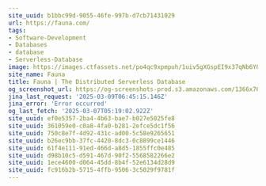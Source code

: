 ```yaml
---
site_uuid: b1bbc99d-9055-46fe-997b-d7cb71431029
url: https://fauna.com/
tags:
- Software-Development
- Databases
- database
- Serverless-Database
image: https://images.ctfassets.net/po4qc9xpmpuh/1uiv5gXGspEI9x37qNb6Y0/5c48844dce8f2510f7bf4e90cc1dad2b/twitter_card_02__1_.png
site_name: Fauna
title: Fauna | The Distributed Serverless Database
og_screenshot_url: https://og-screenshots-prod.s3.amazonaws.com/1366x768/80/false/b506d9ae4f9f5f0376ec30aa9fea6e6f18766311949e417616094c93b8bb88f4.jpeg
jina_last_request: '2025-03-09T06:45:15.146Z'
jina_error: 'Error occurred'
og_last_fetch: '2025-03-07T05:19:02.922Z'
site_uuid: ef0e5357-2ba4-4b63-bae7-b027e5025fe8
site_uuid: 361059e0-c0a8-4fa0-b281-2efce5dc1f56
site_uuid: 750c8e7f-4d92-431c-ad00-5c58e9265651
site_uuid: b26ec9bb-37fc-4420-8dc3-0c8899ce1446
site_uuid: 61f4e111-91ed-466d-a8d5-1855ffc0e485
site_uuid: d98b10c5-d591-467d-90f2-5568582266e2
site_uuid: 1ece4600-d064-45dd-8b4f-52e6134d28d9
site_uuid: fc916b2b-5715-4ffb-9506-3c5029f9781f
---
```


